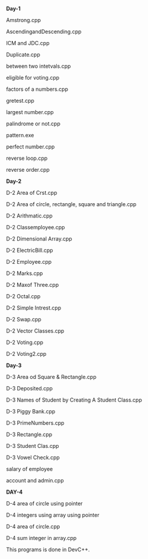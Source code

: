 **Day-1**

Amstrong.cpp

AscendingandDescending.cpp

ICM and JDC.cpp

Duplicate.cpp

between two intetvals.cpp

eligible for voting.cpp

factors of a numbers.cpp

gretest.cpp

largest number.cpp

palindrome or not.cpp

pattern.exe

perfect number.cpp

reverse loop.cpp

reverse order.cpp

**Day-2**

D-2 Area of Crst.cpp

D-2 Area of circle, rectangle, square and triangle.cpp

D-2 Arithmatic.cpp

D-2 Classemployee.cpp

D-2 Dimensional Array.cpp

D-2 ElectricBill.cpp

D-2 Employee.cpp

D-2 Marks.cpp

D-2 Maxof Three.cpp

D-2 Octal.cpp

D-2 Simple Intrest.cpp

D-2 Swap.cpp

D-2 Vector Classes.cpp

D-2 Voting.cpp

D-2 Voting2.cpp

**Day-3**

D-3 Area od Square & Rectangle.cpp

D-3 Deposited.cpp

D-3 Names of Student by Creating A Student Class.cpp

D-3 Piggy Bank.cpp

D-3 PrimeNumbers.cpp

D-3 Rectangle.cpp

D-3 Student Clas.cpp

D-3 Vowel Check.cpp

salary of employee

account and admin.cpp

**DAY-4**

D-4 area of circle using pointer

D-4 integers using array using pointer

D-4 area of circle.cpp

D-4 sum integer in array.cpp

This programs is done in DevC++.
